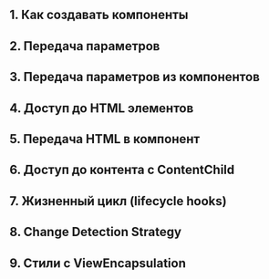 
## 1. Как создавать компоненты






## 2. Передача параметров






## 3. Передача параметров из компонентов






## 4. Доступ до HTML элементов






## 5. Передача HTML в компонент






## 6. Доступ до контента с ContentChild






## 7. Жизненный цикл (lifecycle hooks)






## 8. Change Detection Strategy






## 9. Стили с ViewEncapsulation


















